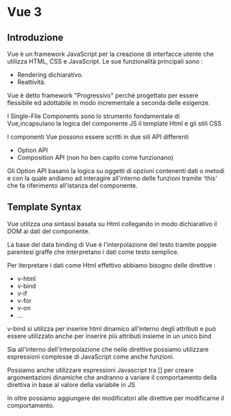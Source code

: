 # Vue 3
## Introduzione
Vue è un framework JavaScript per la creazione di interfacce utente che utilizza HTML, CSS e JavaScript.
Le sue funzionalità principali sono :
- Rendering dichiarativo.
- Reattività.

Vue è  detto framework "Progressivo" perchè progettato per essere flessibile ed adottabile in modo incrementale a seconda delle esigenze.

I Single-File Components sono lo strumento fondamentale di Vue,incapsulano la logica del componente JS il template Html e gli stili CSS 

I componenti Vue possono essere scritti in due sili API differenti 
- Option API
- Composition API (non ho ben capito come funzionano)

Gli Option API basano la logica su oggetti di opzioni contenenti dati o metodi e con la quale andiamo ad interagire all'interno delle funzioni tramite 'this' che fa riferimento all'istanza del componente. 

## Template Syntax
Vue utilizza una sintassi basata su Html collegando in modo dichiarativo il DOM ai dati del componente.

La base del data binding di Vue è l'interpolazione del testo tramite poppie parentesi graffe che interpretano i dati come testo semplice.

Per iterpretare i dati come Html effettivo abbiamo bisogno delle direttive :
- v-html
- v-bind
- v-if
- v-for
- v-on  
- ...
 
 v-bind si utilizza per inserire html dinamico all'interno degli attributi
 e può essere utilizzato anche per inserire più attributi insieme in un unico bind
 
 Sia all'interno dell'interpolazione che nelle direttive possiamo utilizzare espressioni complesse di JavaScript come anche funzioni.

Possiamo anche utilizzare espressioni Javascript tra [] per creare argomentazioni dinamiche che andranno a variare il comportamento della direttiva in base al valore della variabile in JS

In oltre possiamo aggiungere dei modificatori alle direttive per modificarne il comportamento.